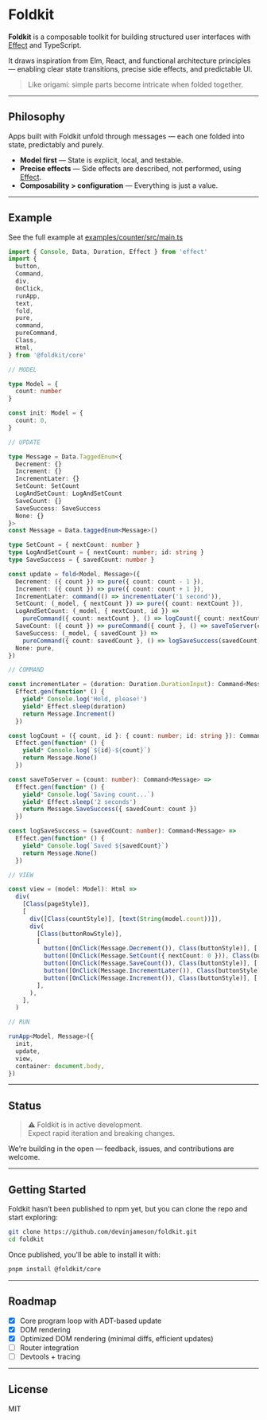 # Foldkit

**Foldkit** is a composable toolkit for building structured user interfaces with [Effect](https://effect.website/) and TypeScript.

It draws inspiration from Elm, React, and functional architecture principles — enabling clear state transitions, precise side effects, and predictable UI.

> Like origami: simple parts become intricate when folded together.

---

## Philosophy

Apps built with Foldkit unfold through messages — each one folded into state, predictably and purely.

- **Model first** — State is explicit, local, and testable.
- **Precise effects** — Side effects are described, not performed, using [Effect](https://effect.website/).
- **Composability > configuration** — Everything is just a value.

---

## Example

See the full example at [examples/counter/src/main.ts](https://github.com/devinjameson/foldkit/blob/main/examples/counter/src/main.ts)

```ts
import { Console, Data, Duration, Effect } from 'effect'
import {
  button,
  Command,
  div,
  OnClick,
  runApp,
  text,
  fold,
  pure,
  command,
  pureCommand,
  Class,
  Html,
} from '@foldkit/core'

// MODEL

type Model = {
  count: number
}

const init: Model = {
  count: 0,
}

// UPDATE

type Message = Data.TaggedEnum<{
  Decrement: {}
  Increment: {}
  IncrementLater: {}
  SetCount: SetCount
  LogAndSetCount: LogAndSetCount
  SaveCount: {}
  SaveSuccess: SaveSuccess
  None: {}
}>
const Message = Data.taggedEnum<Message>()

type SetCount = { nextCount: number }
type LogAndSetCount = { nextCount: number; id: string }
type SaveSuccess = { savedCount: number }

const update = fold<Model, Message>({
  Decrement: ({ count }) => pure({ count: count - 1 }),
  Increment: ({ count }) => pure({ count: count + 1 }),
  IncrementLater: command(() => incrementLater('1 second')),
  SetCount: (_model, { nextCount }) => pure({ count: nextCount }),
  LogAndSetCount: (_model, { nextCount, id }) =>
    pureCommand({ count: nextCount }, () => logCount({ count: nextCount, id })),
  SaveCount: ({ count }) => pureCommand({ count }, () => saveToServer(count)),
  SaveSuccess: (_model, { savedCount }) =>
    pureCommand({ count: savedCount }, () => logSaveSuccess(savedCount)),
  None: pure,
})

// COMMAND

const incrementLater = (duration: Duration.DurationInput): Command<Message> =>
  Effect.gen(function* () {
    yield* Console.log('Hold, please!')
    yield* Effect.sleep(duration)
    return Message.Increment()
  })

const logCount = ({ count, id }: { count: number; id: string }): Command<Message> =>
  Effect.gen(function* () {
    yield* Console.log(`${id}-${count}`)
    return Message.None()
  })

const saveToServer = (count: number): Command<Message> =>
  Effect.gen(function* () {
    yield* Console.log(`Saving count...`)
    yield* Effect.sleep('2 seconds')
    return Message.SaveSuccess({ savedCount: count })
  })

const logSaveSuccess = (savedCount: number): Command<Message> =>
  Effect.gen(function* () {
    yield* Console.log(`Saved ${savedCount}`)
    return Message.None()
  })

// VIEW

const view = (model: Model): Html =>
  div(
    [Class(pageStyle)],
    [
      div([Class(countStyle)], [text(String(model.count))]),
      div(
        [Class(buttonRowStyle)],
        [
          button([OnClick(Message.Decrement()), Class(buttonStyle)], ['-']),
          button([OnClick(Message.SetCount({ nextCount: 0 })), Class(buttonStyle)], ['Reset']),
          button([OnClick(Message.SaveCount()), Class(buttonStyle)], ['Save']),
          button([OnClick(Message.IncrementLater()), Class(buttonStyle)], ['+ in 1s']),
          button([OnClick(Message.Increment()), Class(buttonStyle)], ['+']),
        ],
      ),
    ],
  )

// RUN

runApp<Model, Message>({
  init,
  update,
  view,
  container: document.body,
})
```

---

## Status

> ⚠️ Foldkit is in active development.  
> Expect rapid iteration and breaking changes.

We’re building in the open — feedback, issues, and contributions are welcome.

---

## Getting Started

Foldkit hasn’t been published to npm yet, but you can clone the repo and start exploring:

```bash
git clone https://github.com/devinjameson/foldkit.git
cd foldkit
```

Once published, you'll be able to install it with:

```bash
pnpm install @foldkit/core
```

---

## Roadmap

- [x] Core program loop with ADT-based update
- [x] DOM rendering
- [x] Optimized DOM rendering (minimal diffs, efficient updates)
- [ ] Router integration
- [ ] Devtools + tracing

---

## License

MIT

